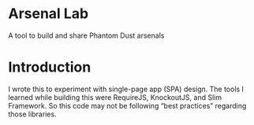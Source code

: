 Arsenal Lab
===========

A tool to build and share Phantom Dust arsenals

Introduction
===========
I wrote this to experiment with single-page app (SPA) design. The tools I learned while building this were RequireJS, KnockoutJS, and Slim Framework. So this code may not be following “best practices” regarding those libraries.
